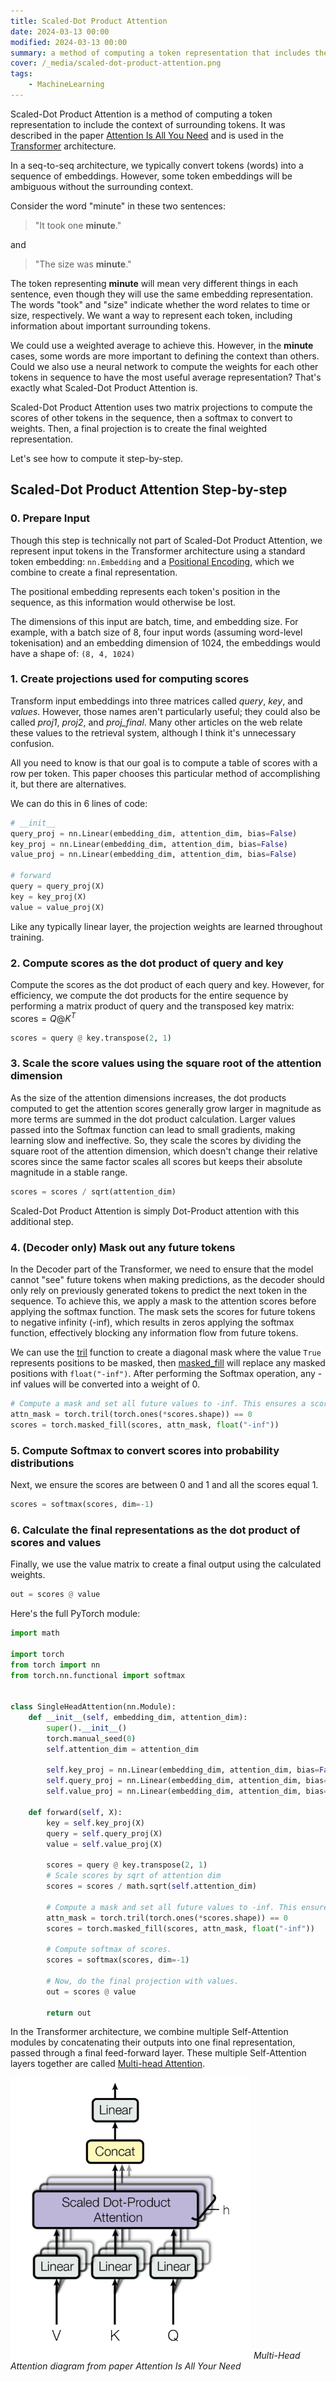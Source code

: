 ```yaml
---
title: Scaled-Dot Product Attention
date: 2024-03-13 00:00
modified: 2024-03-13 00:00
summary: a method of computing a token representation that includes the context of surrounding tokens.
cover: /_media/scaled-dot-product-attention.png
tags:
    - MachineLearning
---
```


Scaled-Dot Product Attention is a method of computing a token representation to include the context of surrounding tokens. It was described in the paper [Attention Is All You Need](attention-is-all-you-need.md) and is used in the [Transformer](../public/notes/permanent/transformer.md) architecture.

In a seq-to-seq architecture, we typically convert tokens (words) into a sequence of embeddings. However, some token embeddings will be ambiguous without the surrounding context.

Consider the word "minute" in these two sentences:

> "It took one **minute**."

and

>  "The size was **minute**."

The token representing **minute** will mean very different things in each sentence, even though they will use the same embedding representation. The words "took" and "size" indicate whether the word relates to time or size, respectively. We want a way to represent each token, including information about important surrounding tokens.

We could use a weighted average to achieve this. However, in the **minute** cases, some words are more important to defining the context than others. Could we also use a neural network to compute the weights for each other tokens in sequence to have the most useful average representation? That's exactly what Scaled-Dot Product Attention is.

Scaled-Dot Product Attention uses two matrix projections to compute the scores of other tokens in the sequence, then a softmax to convert to weights. Then, a final projection is to create the final weighted representation.

Let's see how to compute it step-by-step.

## Scaled-Dot Product Attention Step-by-step

### 0. Prepare Input

Though this step is technically not part of Scaled-Dot Product Attention, we represent input tokens in the Transformer architecture using a standard token embedding: `nn.Embedding` and a [Positional Encoding](positional-encoding.md), which we combine to create a final representation.

The positional embedding represents each token's position in the sequence, as this information would otherwise be lost.

The dimensions of this input are batch, time, and embedding size. For example, with a batch size of 8, four input words (assuming word-level tokenisation) and an embedding dimension of 1024, the embeddings would have a shape of: `(8, 4, 1024)`

### 1. Create projections used for computing scores

Transform input embeddings into three matrices called *query*, *key*, and *values*. However, those names aren't particularly useful; they could also be called *proj1*, *proj2*, and *proj_final*. Many other articles on the web relate these values to the retrieval system, although I think it's unnecessary confusion.

All you need to know is that our goal is to compute a table of scores with a row per token. This paper chooses this particular method of accomplishing it, but there are alternatives.

We can do this in 6 lines of code:

```python
# __init__
query_proj = nn.Linear(embedding_dim, attention_dim, bias=False)
key_proj = nn.Linear(embedding_dim, attention_dim, bias=False)
value_proj = nn.Linear(embedding_dim, attention_dim, bias=False)

# forward
query = query_proj(X)
key = key_proj(X)
value = value_proj(X)
```

Like any typically linear layer, the projection weights are learned throughout training.

### 2. Compute scores as the dot product of query and key

Compute the scores as the dot product of each query and key. However, for efficiency, we compute the dot products for the entire sequence by performing a matrix product of query and the transposed key matrix: $\text{scores} = Q @ K^{T}$

```python
scores = query @ key.transpose(2, 1)
```

### 3. Scale the score values using the square root of the attention dimension

As the size of the attention dimensions increases, the dot products computed to get the attention scores generally grow larger in magnitude as more terms are summed in the dot product calculation. Larger values passed into the Softmax function can lead to small gradients, making learning slow and ineffective. So, they scale the scores by dividing the square root of the attention dimension, which doesn't change their relative scores since the same factor scales all scores but keeps their absolute magnitude in a stable range.

```python
scores = scores / sqrt(attention_dim)
```

Scaled-Dot Product Attention is simply Dot-Product attention with this additional step.

### 4. (Decoder only) Mask out any future tokens

In the Decoder part of the Transformer, we need to ensure that the model cannot "see" future tokens when making predictions, as the decoder should only rely on previously generated tokens to predict the next token in the sequence. To achieve this, we apply a mask to the attention scores before applying the softmax function. The mask sets the scores for future tokens to negative infinity (-inf), which results in zeros applying the softmax function, effectively blocking any information flow from future tokens.

We can use the [tril](https://pytorch.org/docs/stable/generated/torch.tril.html) function to create a diagonal mask where the value `True` represents positions to be masked, then [masked_fill](https://pytorch.org/docs/stable/generated/torch.Tensor.masked_fill_.html#torch.Tensor.masked_fill_) will replace any masked positions with `float("-inf")`. After performing the Softmax operation, any -inf values will be converted into a weight of 0.

```python
# Compute a mask and set all future values to -inf. This ensures a score of 0 after softmax.
attn_mask = torch.tril(torch.ones(*scores.shape)) == 0
scores = torch.masked_fill(scores, attn_mask, float("-inf"))
```

### 5. Compute Softmax to convert scores into probability distributions

Next, we ensure the scores are between 0 and 1 and all the scores equal 1.

```python
scores = softmax(scores, dim=-1)
```

### 6. Calculate the final representations as the dot product of scores and values

Finally, we use the value matrix to create a final output using the calculated weights.

```python
out = scores @ value
```

Here's the full PyTorch module:

```python
import math

import torch
from torch import nn
from torch.nn.functional import softmax


class SingleHeadAttention(nn.Module):
    def __init__(self, embedding_dim, attention_dim):
        super().__init__()
        torch.manual_seed(0)
        self.attention_dim = attention_dim
    
        self.key_proj = nn.Linear(embedding_dim, attention_dim, bias=False)
        self.query_proj = nn.Linear(embedding_dim, attention_dim, bias=False)
        self.value_proj = nn.Linear(embedding_dim, attention_dim, bias=False)

    def forward(self, X):
        key = self.key_proj(X)
        query = self.query_proj(X)
        value = self.value_proj(X)

        scores = query @ key.transpose(2, 1)
        # Scale scores by sqrt of attention dim
        scores = scores / math.sqrt(self.attention_dim)

        # Compute a mask and set all future values to -inf. This ensures a score of 0 after softmax.
        attn_mask = torch.tril(torch.ones(*scores.shape)) == 0
        scores = torch.masked_fill(scores, attn_mask, float("-inf"))

        # Compute softmax of scores.
        scores = softmax(scores, dim=-1)

        # Now, do the final projection with values.
        out = scores @ value

        return out
```

In the Transformer architecture, we combine multiple Self-Attention modules by concatenating their outputs into one final representation, passed through a final feed-forward layer. These multiple Self-Attention layers together are called [Multi-head Attention](multi-head-attention.md).

![Multi-Head Attention diagram](../_media/scaled-dot-product-attention-multi-head.png)
*Multi-Head Attention diagram from paper Attention Is All Your Need*